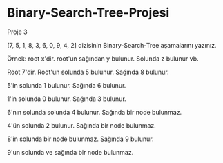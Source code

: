 # Binary-Search-Tree-Projesi

Proje 3

[7, 5, 1, 8, 3, 6, 0, 9, 4, 2] dizisinin Binary-Search-Tree aşamalarını yazınız.

Örnek: root x'dir. root'un sağından y bulunur. Solunda z bulunur vb.



Root 7'dir. Root'un solunda 5 bulunur. Sağında 8 bulunur.

5'in solunda 1 bulunur. Sağında 6 bulunur.

1'in solunda 0 bulunur. Sağında 3 bulunur. 

6'nın solunda solunda 4 bulunur. Sağında bir node bulunmaz.

4'ün solunda 2 bulunur. Sağında bir node bulunmaz.

8'in solunda bir node bulunmaz. Sağında 9 bulunur.

9'un solunda ve sağında bir node bulunmaz.
